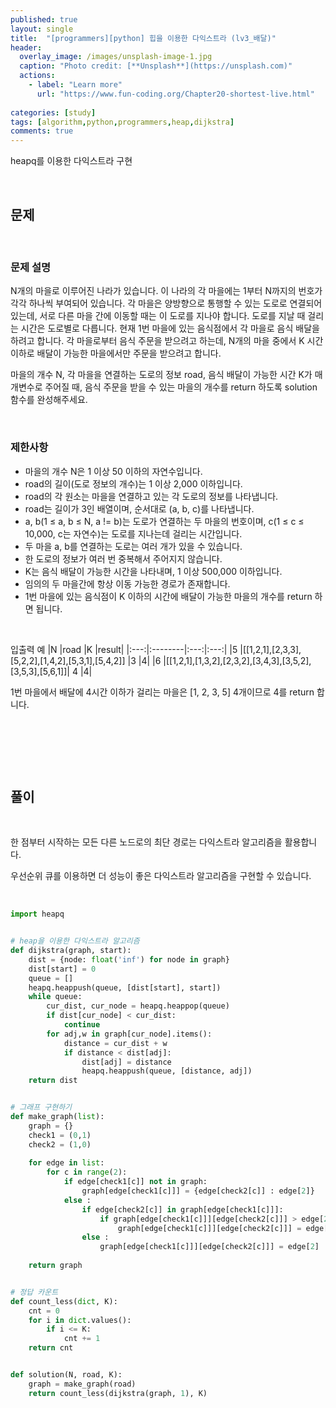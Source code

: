 ```yaml
---
published: true
layout: single
title:  "[programmers][python] 힙을 이용한 다익스트라 (lv3_배달)"
header:
  overlay_image: /images/unsplash-image-1.jpg
  caption: "Photo credit: [**Unsplash**](https://unsplash.com)"
  actions:
    - label: "Learn more"
      url: "https://www.fun-coding.org/Chapter20-shortest-live.html"
      
categories: [study]
tags: [algorithm,python,programmers,heap,dijkstra]
comments: true
---
```


heapq를 이용한 다익스트라 구현 

&nbsp;





## 문제 

&nbsp;

### 문제 설명
N개의 마을로 이루어진 나라가 있습니다. 이 나라의 각 마을에는 1부터 N까지의 번호가 각각 하나씩 부여되어 있습니다. 각 마을은 양방향으로 통행할 수 있는 도로로 연결되어 있는데, 서로 다른 마을 간에 이동할 때는 이 도로를 지나야 합니다. 도로를 지날 때 걸리는 시간은 도로별로 다릅니다. 현재 1번 마을에 있는 음식점에서 각 마을로 음식 배달을 하려고 합니다. 각 마을로부터 음식 주문을 받으려고 하는데, N개의 마을 중에서 K 시간 이하로 배달이 가능한 마을에서만 주문을 받으려고 합니다. 


마을의 개수 N, 각 마을을 연결하는 도로의 정보 road, 음식 배달이 가능한 시간 K가 매개변수로 주어질 때, 음식 주문을 받을 수 있는 마을의 개수를 return 하도록 solution 함수를 완성해주세요.

&nbsp;

### 제한사항
- 마을의 개수 N은 1 이상 50 이하의 자연수입니다.
- road의 길이(도로 정보의 개수)는 1 이상 2,000 이하입니다.
- road의 각 원소는 마을을 연결하고 있는 각 도로의 정보를 나타냅니다.
- road는 길이가 3인 배열이며, 순서대로 (a, b, c)를 나타냅니다.
- a, b(1 ≤ a, b ≤ N, a != b)는 도로가 연결하는 두 마을의 번호이며, c(1 ≤ c ≤ 10,000, c는 자연수)는 도로를 지나는데 걸리는 시간입니다.
- 두 마을 a, b를 연결하는 도로는 여러 개가 있을 수 있습니다.
- 한 도로의 정보가 여러 번 중복해서 주어지지 않습니다.
- K는 음식 배달이 가능한 시간을 나타내며, 1 이상 500,000 이하입니다.
- 임의의 두 마을간에 항상 이동 가능한 경로가 존재합니다.
- 1번 마을에 있는 음식점이 K 이하의 시간에 배달이 가능한 마을의 개수를 return 하면 됩니다.

&nbsp;

입출력 예
|N	|road	|K	|result|
|:---:|:--------|:---:|:---:|
|5	|[[1,2,1],[2,3,3],[5,2,2],[1,4,2],[5,3,1],[5,4,2]]	|3	|4|
|6	|[[1,2,1],[1,3,2],[2,3,2],[3,4,3],[3,5,2],[3,5,3],[5,6,1]]|	4	|4|

1번 마을에서 배달에 4시간 이하가 걸리는 마을은 [1, 2, 3, 5] 4개이므로 4를 return 합니다.

&nbsp;

&nbsp;

&nbsp;




## 풀이

&nbsp;

한 점부터 시작하는 모든 다른 노드로의 최단 경로는 다익스트라 알고리즘을 활용합니다.  

우선순위 큐를 이용하면 더 성능이 좋은 다익스트라 알고리즘을 구현할 수 있습니다. 

&nbsp;
```py
import heapq


# heap을 이용한 다익스트라 알고리즘 
def dijkstra(graph, start):
    dist = {node: float('inf') for node in graph}
    dist[start] = 0
    queue = []
    heapq.heappush(queue, [dist[start], start])
    while queue:
        cur_dist, cur_node = heapq.heappop(queue)
        if dist[cur_node] < cur_dist:
            continue
        for adj,w in graph[cur_node].items():
            distance = cur_dist + w
            if distance < dist[adj]:
                dist[adj] = distance
                heapq.heappush(queue, [distance, adj])
    return dist


# 그래프 구현하기 
def make_graph(list):
    graph = {}
    check1 = (0,1)
    check2 = (1,0)
    
    for edge in list:
        for c in range(2):
            if edge[check1[c]] not in graph:
                graph[edge[check1[c]]] = {edge[check2[c]] : edge[2]}
            else :
                if edge[check2[c]] in graph[edge[check1[c]]]:
                    if graph[edge[check1[c]]][edge[check2[c]]] > edge[2]:
                        graph[edge[check1[c]]][edge[check2[c]]] = edge[2]
                else :
                    graph[edge[check1[c]]][edge[check2[c]]] = edge[2]
       
    return graph


# 정답 카운트 
def count_less(dict, K):
    cnt = 0
    for i in dict.values():
        if i <= K:
            cnt += 1
    return cnt


def solution(N, road, K):
    graph = make_graph(road)
    return count_less(dijkstra(graph, 1), K)
```